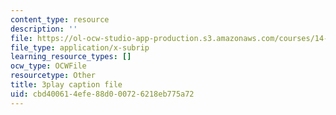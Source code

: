 ```yaml
---
content_type: resource
description: ''
file: https://ol-ocw-studio-app-production.s3.amazonaws.com/courses/14-01sc-principles-of-microeconomics-fall-2011/cbd400614efe88d000726218eb775a72_O7IwAlval_0.srt
file_type: application/x-subrip
learning_resource_types: []
ocw_type: OCWFile
resourcetype: Other
title: 3play caption file
uid: cbd40061-4efe-88d0-0072-6218eb775a72
---
```

